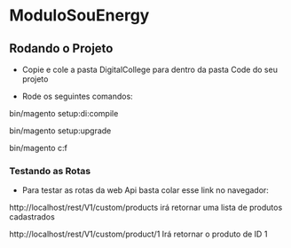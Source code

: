 # ModuloSouEnergy

## Rodando o Projeto

- Copie e cole a pasta DigitalCollege para dentro da pasta Code do seu projeto

- Rode os seguintes comandos:

bin/magento setup:di:compile

bin/magento setup:upgrade

bin/magento c:f


### Testando as Rotas

- Para testar as rotas da web Api basta colar esse link no navegador:

http://localhost/rest/V1/custom/products
irá retornar uma lista de produtos cadastrados

http://localhost/rest/V1/custom/product/1
Irá retornar o produto de ID 1








